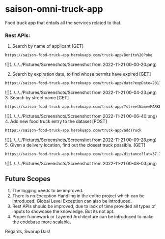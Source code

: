 # saison-omni-truck-app
Food truck app that entails all the services related to that.


### Rest APIs:

1. Search by name of applicant [GET]
```sh
https://saison-food-truck-app.herokuapp.com/truck-app/Bonito%20Poke
```
![](../../../Pictures/Screenshots/Screenshot from 2022-11-21 00-00-20.png)

2. Search by expiration date, to find whose permits have expired [GET]

```sh
https://saison-food-truck-app.herokuapp.com/truck-app/date?expDate=2017-11-15T00:00
```
![](../../../Pictures/Screenshots/Screenshot from 2022-11-21 00-04-23.png)
3. Search by street name [GET]

```sh
https://saison-food-truck-app.herokuapp.com/truck-app/?streetName=MARKET%20ST:%20DRUMM%20ST%20intersection
```
![](../../../Pictures/Screenshots/Screenshot from 2022-11-21 00-06-40.png)
4. Add new food truck entry to the dataset [POST]

```sh
https://saison-food-truck-app.herokuapp.com/truck-app/addTruck
```
![](../../../Pictures/Screenshots/Screenshot from 2022-11-21 00-09-28.png)
5. Given a delivery location, find out the closest truck possible. [GET]

```sh
https://saison-food-truck-app.herokuapp.com/truck-app/distance?lat=37.786856111883054&lon=-122.40689189299718
```
![](../../../Pictures/Screenshots/Screenshot from 2022-11-21 00-08-03.png)


## Future Scopes

1. The logging needs to be improved.
2. There is no Exception Handling in the entire project which can be introduced. Global Level Exception can also be introduced.
3. Rest APIs should be improved, due to lack of time provided all types of inputs to showcase the knowledge. But its not apt.
4. Proper framework or Layered Architecture can be introduced to make the codebase more scalable.

Regards,
Swarup Das!